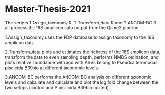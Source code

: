# Master-Thesis-2021


The scripts 1.Assign_taxonomy.R, 2.Transform_data.R and 2.ANCOM-BC.R all process the 16S amplicon data output from the Qiime2 pipeline.

1.Assign_taxonomy uses the RDP database to assign taxonomy to the 16S amplicon data

2.Transform_data plots and estimates the richness of the 16S amplicon data, transform the data to even sampling depth, performs NMDS ordination, and plots relative abundance with and with ASVs belong to Pseudoalteromonas piscicida B39bio at different taconomic levels.

3.ANCOM-BC performs the ANCOM-BC analysis on different taxonomic levels and calculate and calculate and plot the log fold change between the two setups (control and P.piscicida B39bio coated).
